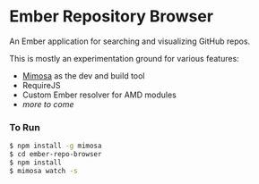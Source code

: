 Ember Repository Browser
==================

An Ember application for searching and visualizing GitHub repos.

This is mostly an experimentation ground for various features:

- [Mimosa](http://mimosa.io) as the dev and build tool
- RequireJS
- Custom Ember resolver for AMD modules
- _more to come_

### To Run

```bash
$ npm install -g mimosa
$ cd ember-repo-browser
$ npm install
$ mimosa watch -s
```